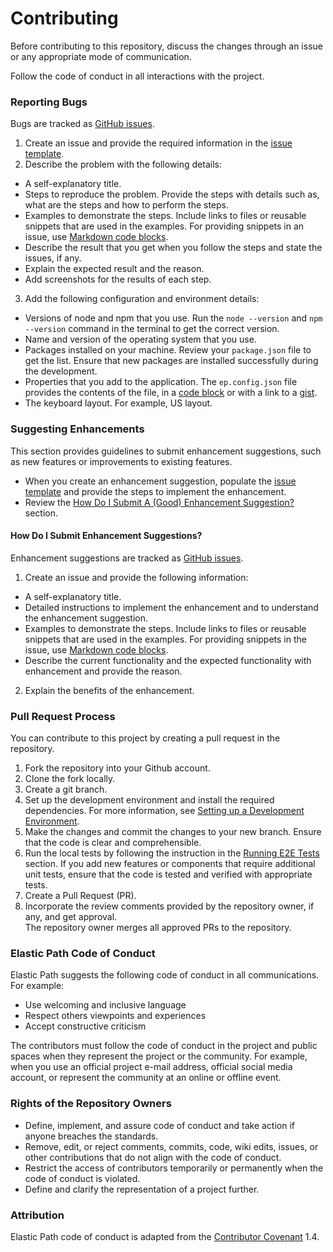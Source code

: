 # Contributing

Before contributing to this repository, discuss the changes through an issue or any appropriate mode of communication.

Follow the code of conduct in all interactions with the project.

### Reporting Bugs

Bugs are tracked as [GitHub issues](https://guides.github.com/features/issues/).

1. Create an issue and provide the required information in the [issue template](ISSUE_TEMPLATE.md).
2. Describe the problem with the following details:
  - A self-explanatory title.
  - Steps to reproduce the problem. Provide the steps with details such as, what are the steps and how to perform the steps.
  - Examples to demonstrate the steps. Include links to files or reusable snippets that are used in the examples. For providing snippets in an issue, use [Markdown code blocks](https://help.github.com/articles/markdown-basics/#multiple-lines).
  - Describe the result that you get when you follow the steps and state the issues, if any.
  - Explain the expected result and the reason.
  - Add screenshots for the results of each step.
3. Add the following configuration and environment details:
  - Versions of node and npm that you use. Run the `node --version` and `npm --version` command in the terminal to get the correct version.
  - Name and version of the operating system that you use.
  - Packages installed on your machine. Review your `package.json` file to get the list. Ensure that new packages are installed successfully during the development.
  - Properties that you add to the application. The `ep.config.json` file provides the contents of the file, in a [code block](https://help.github.com/articles/markdown-basics/#multiple-lines) or with a link to a [gist](https://gist.github.com/).
  - The keyboard layout. For example, US layout.

### Suggesting Enhancements

This section provides guidelines to submit enhancement suggestions, such as new features or improvements to existing features.

- When you create an enhancement suggestion, populate the [issue template](ISSUE_TEMPLATE.md) and provide the steps to implement the enhancement.
- Review the [How Do I Submit A (Good) Enhancement Suggestion?](#how-do-i-submit-a-good-enhancement-suggestion) section.

#### How Do I Submit Enhancement Suggestions?

Enhancement suggestions are tracked as [GitHub issues](https://guides.github.com/features/issues/).

1. Create an issue and provide the following information:
  - A self-explanatory title.
  - Detailed instructions to implement the enhancement and to understand the enhancement suggestion.
  - Examples to demonstrate the steps. Include links to files or reusable snippets that are used in the examples. For providing snippets in the issue, use [Markdown code blocks](https://help.github.com/articles/markdown-basics/#multiple-lines).
  - Describe the current functionality and the expected functionality with enhancement and provide the reason.
2. Explain the benefits of the enhancement.

### Pull Request Process

You can contribute to this project by creating a pull request in the repository.

1. Fork the repository into your Github account.
2. Clone the fork locally.
3. Create a git branch.
4. Set up the development environment and install the required dependencies. For more information, see [Setting up a Development Environment](README.md#setting-up-a-development-environment).
5. Make the changes and commit the changes to your new branch. Ensure that the code is clear and comprehensible.
6. Run the local tests by following the instruction in the [Running E2E Tests](README.md#running-e2e-tests) section. If you add new features or components that require additional unit tests, ensure that the code is tested and verified with appropriate tests.
7. Create a Pull Request (PR).
8. Incorporate the review comments provided by the repository owner, if any, and get approval.<br/>
The repository owner merges all approved PRs to the repository.

### Elastic Path Code of Conduct

Elastic Path suggests the following code of conduct in all communications. For example:

* Use welcoming and inclusive language
* Respect others viewpoints and experiences
* Accept constructive criticism

The contributors must follow the code of conduct in the project and public spaces
when they represent the project or the community. For example, when you use an official project e-mail address, official social media account, or represent the community at an online or offline event.

### Rights of the Repository Owners

- Define, implement, and assure code of conduct and take action if anyone breaches the standards.
- Remove, edit, or reject comments, commits, code, wiki edits, issues, or other contributions that do not align with the code of conduct.
- Restrict the access of contributors temporarily or permanently when the code of conduct is violated.
- Define and clarify the representation of a project further.


### Attribution

Elastic Path code of conduct is adapted from the [Contributor Covenant](http://contributor-covenant.org/version/1/4) 1.4.
